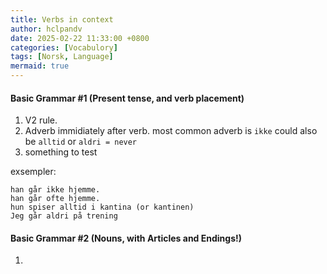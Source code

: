 ```yaml
---
title: Verbs in context
author: hclpandv
date: 2025-02-22 11:33:00 +0800
categories: [Vocabulory]
tags: [Norsk, Language]
mermaid: true
---
```


#### Basic Grammar #1 (Present tense, and verb placement)

1. V2 rule.
2. Adverb immidiately after verb. most common adverb is `ikke` could also be `alltid` or `aldri = never`
3. something to test

exsempler:

```
han går ikke hjemme.
han går ofte hjemme.
hun spiser alltid i kantina (or kantinen)
Jeg går aldri på trening
```

#### Basic Grammar #2 (Nouns, with Articles and Endings!)

1. 

